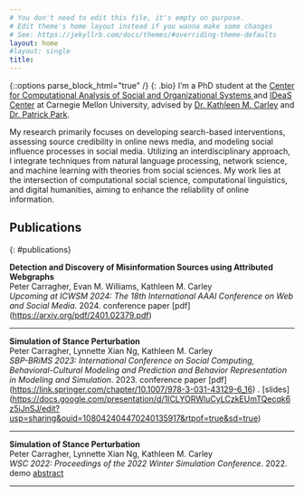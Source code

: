 ```yaml
---
# You don't need to edit this file, it's empty on purpose.
# Edit theme's home layout instead if you wanna make some changes
# See: https://jekyllrb.com/docs/themes/#overriding-theme-defaults
layout: home
#layout: single
title: 
---
```

{::options parse_block_html="true" /}
{: .bio}
I’m a PhD student at the <a href='http://www.casos.cs.cmu.edu/' target='_blank'> Center for Computational Analysis of Social and Organizational Systems </a> and <a href='https://www.cmu.edu/ideas-social-cybersecurity/' target='_blank'>IDeaS Center</a> at Carnegie Mellon University, advised by <a href='http://www.casos.cs.cmu.edu/bios/carley/carley.html' target='_blank'>Dr. Kathleen M. Carley</a> and <a href='https://patpark.org/' target='_blank'>Dr. Patrick Park</a>.

My research primarily focuses on developing search-based interventions, assessing source credibility in online news media, and modeling social influence processes in social media. Utilizing an interdisciplinary approach, I integrate techniques from natural language processing, network science, and machine learning with theories from social sciences. My work lies at the intersection of computational social science, computational linguistics, and digital humanities, aiming to enhance the reliability of online information.

## Publications
{: #publications}

<div class="publications">

**Detection and Discovery of Misinformation Sources using Attributed Webgraphs**  
Peter Carragher, Evan M. Williams, Kathleen M. Carley  
*Upcoming at ICWSM 2024: The 18th International AAAI Conference on Web and Social Media*. 2024.
<span class="badge conference">conference paper</span> [pdf] (https://arxiv.org/pdf/2401.02379.pdf)
<hr>

**Simulation of Stance Perturbation**  
Peter Carragher, Lynnette Xian Ng, Kathleen M. Carley  
*SBP-BRiMS 2023: International Conference on Social Computing, Behavioral-Cultural Modeling and Prediction and Behavior Representation in Modeling and Simulation*. 2023.
<span class="badge conference">conference paper</span> [pdf] (https://link.springer.com/chapter/10.1007/978-3-031-43129-6_16) . [slides] (https://docs.google.com/presentation/d/1ICLYORWluCyLCzkEUmTQecqk6z5iJnSJ/edit?usp=sharing&ouid=108042404470240135917&rtpof=true&sd=true)
<hr>


**Simulation of Stance Perturbation**  
Peter Carragher, Lynnette Xian Ng, Kathleen M. Carley  
*WSC 2022: Proceedings of the 2022 Winter Simulation Conference*. 2022.  
<span class="badge demo">demo</span> [abstract](https://informs-sim.org/wsc22papers/265.pdf)
<hr>

</div>